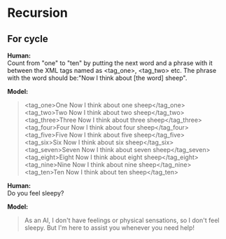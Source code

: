 # Recursion

## For cycle

**Human:** <br>Count from "one" to "ten" by putting the next word and a phrase with it between the XML tags named as <tag_one>, <tag_two> etc. The phrase with the word should be:"Now I think about [the word] sheep".

**Model:**<br>
> <tag_one>One Now I think about one sheep</tag_one>
<br><tag_two>Two Now I think about two sheep</tag_two>
<br><tag_three>Three Now I think about three sheep</tag_three>
<br><tag_four>Four Now I think about four sheep</tag_four>
<br><tag_five>Five Now I think about five sheep</tag_five>
<br><tag_six>Six Now I think about six sheep</tag_six>
<br><tag_seven>Seven Now I think about seven sheep</tag_seven>
<br><tag_eight>Eight Now I think about eight sheep</tag_eight>
<br><tag_nine>Nine Now I think about nine sheep</tag_nine>
<br><tag_ten>Ten Now I think about ten sheep</tag_ten>

**Human:** <br>Do you feel sleepy?

**Model:** <br>
> As an AI, I don't have feelings or physical sensations, so I don't feel sleepy. But I'm here to assist you whenever you need help!
